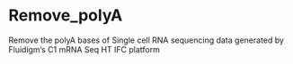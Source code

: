 # Remove_polyA
Remove the polyA bases  of Single cell RNA sequencing data generated by Fluidigm’s C1  mRNA Seq HT IFC platform
